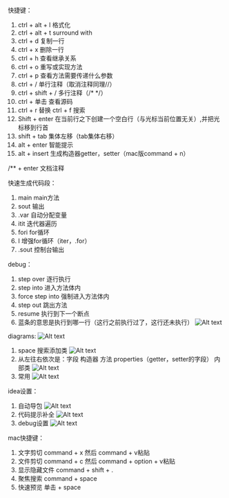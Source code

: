 快捷键：
1. ctrl + alt + l  格式化
2. ctrl + alt + t  surround with
3. ctrl + d  复制一行
4. ctrl + x  删除一行
5. ctrl + h  查看继承关系
6. ctrl + o  重写或实现方法
7. ctrl + p  查看方法需要传递什么参数
8. ctrl + /  单行注释（取消注释同理//）
9. ctrl + shift + /  多行注释（/* */）
10. ctrl + 单击  查看源码
11. ctrl + r 替换 ctrl + f 搜索
12. Shift + enter  在当前行之下创建一个空白行（与光标当前位置无关）,并把光标移到行首
13. shift + tab  集体左移（tab集体右移）
14. alt + enter  智能提示
15. alt + insert  生成构造器getter，setter（mac版command + n）

/** + enter  文档注释

快速生成代码段：
1. main  main方法
2. sout  输出
3. .var  自动分配变量
4. itit  迭代器遍历
5. fori  for循环
6. I  增强for循环（iter，.for）
7. .sout  控制台输出

debug：
1. step over  逐行执行  
2. step into  进入方法体内  
3. force step into  强制进入方法体内  
4. step out  跳出方法  
5. resume  执行到下一个断点  
6. 蓝条的意思是执行到哪一行（这行之前执行过了，这行还未执行） ![Alt text](image/idea/image.png)

diagrams:
![Alt text](image/idea/image-1.png)
1. space  搜索添加类  ![Alt text](image/idea/image-2.png)
2. 从左往右依次是：字段 构造器 方法 properties（getter，setter的字段） 内部类  ![Alt text](image/idea/image-3.png)
3. 常用  ![Alt text](image/idea/image-4.png)

idea设置：
1. 自动导包  ![Alt text](image/idea/image-5.png)
2. 代码提示补全  ![Alt text](image/idea/image-6.png)
3. debug设置  ![Alt text](image/idea/image-7.png)

mac快捷键：
1. 文字剪切 command + x 然后 command + v粘贴
2. 文件剪切 command + c 然后 command + option + v粘贴
3. 显示隐藏文件 command + shift + .
4. 聚焦搜索 command + space
5. 快速预览 单击 + space